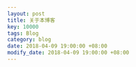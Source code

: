 ```yaml
---
layout: post
title: 关于本博客
key: 10000
tags: Blog
category: blog
date: 2018-04-09 19:00:00 +08:00
modify_date: 2018-04-09 19:00:00 +08:00
---
```


